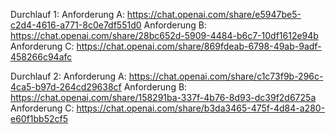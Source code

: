 Durchlauf 1:
Anforderung A: https://chat.openai.com/share/e5947be5-c2d4-4616-a771-8c0e7df551d0
Anforderung B: https://chat.openai.com/share/28bc652d-5909-4484-b6c7-10df1612e94b
Anforderung C: https://chat.openai.com/share/869fdeab-6798-49ab-9adf-458266c94afc

Durchlauf 2:
Anforderung A: https://chat.openai.com/share/c1c73f9b-296c-4ca5-b97d-264cd29638cf
Anforderung B: https://chat.openai.com/share/158291ba-337f-4b76-8d93-dc39f2d6725a
Anforderung C: https://chat.openai.com/share/b3da3465-475f-4d84-a280-e60f1bb52cf5
